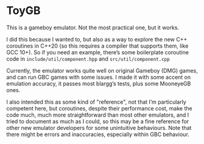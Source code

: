 # ToyGB

This is a gameboy emulator. Not the most practical one, but it works.

I did this because I wanted to, but also as a way to explore the new C++ coroutines in C++20 (so this requires a compiler that supports them, like GCC 10+). So if you need an example, there’s some boilerplate coroutine code in `include/util/component.hpp` and `src/util/component.cpp`

Currently, the emulator works quite well on original Gameboy (DMG) games, and can run GBC games with some issues. I made it with some accent on emulation accuracy, it passes most blargg’s tests, plus some MooneyeGB ones.

I also intended this as some kind of "reference", not that I’m particularly competent here, but coroutines, despite their performance cost, make the code much, much more straightforward than most other emulators, and I tried to document as much as I could, so this may be a fine reference for other new emulator developers for some unintuitive behaviours. Note that there might be errors and inaccuracies, especially within GBC behaviour.
